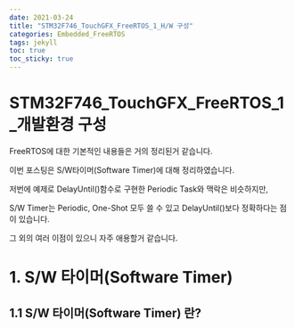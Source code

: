 ```yaml
---
date: 2021-03-24
title: "STM32F746_TouchGFX_FreeRTOS_1_H/W 구성"
categories: Embedded_FreeRTOS
tags: jekyll
toc: true  
toc_sticky: true 
---
```


STM32F746_TouchGFX_FreeRTOS_1_개발환경 구성
=============

FreeRTOS에 대한 기본적인 내용들은 거의 정리된거 같습니다.

이번 포스팅은 S/W타이머(Software Timer)에 대해 정리하였습니다.

저번에 예제로 DelayUntil()함수로 구현한 Periodic Task와 맥락은 비슷하지만,

S/W Timer는 Periodic, One-Shot 모두 쓸 수 있고 DelayUntil()보다 정확하다는 점이 있습니다.

그 외의 여러 이점이 있으니 자주 애용할거 같습니다.

# 1. S/W 타이머(Software Timer)
## 1.1 S/W 타이머(Software Timer) 란?
